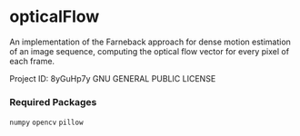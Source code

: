 # opticalFlow
An implementation of the Farneback approach for dense motion estimation of an image sequence, computing the optical flow vector for every pixel of each frame.

Project ID: 8yGuHp7y
GNU GENERAL PUBLIC LICENSE

### Required Packages

`numpy` `opencv` `pillow`
